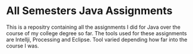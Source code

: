 # All Semesters Java Assignments

This is a repositry containing all the assignments I did for Java over the course of my college degree so far. The tools used for these assignments are Intellji, Processing and Eclipse. Tool varied depending how far into the course I was.

